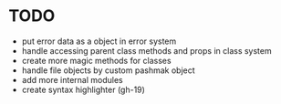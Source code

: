 # TODO

- put error data as a object in error system
- handle accessing parent class methods and props in class system
- create more magic methods for classes
- handle file objects by custom pashmak object
- add more internal modules
- create syntax highlighter (gh-19)
